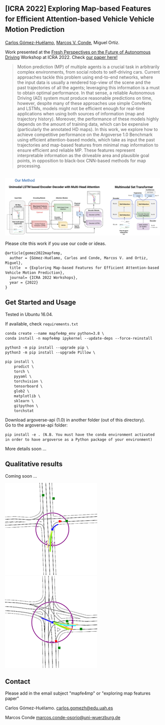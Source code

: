 # <span style="font-size:0.8em;">**[ICRA 2022] Exploring Map-based Features for Efficient Attention-based Vehicle Vehicle Motion Prediction**</span>

[Carlos Gómez-Huélamo](https://scholar.google.com/citations?view_op=list_works&hl=es&hl=es&user=OWwoG6EAAAAJ), [Marcos V. Conde](https://scholar.google.com/citations?user=NtB1kjYAAAAJ&hl=en), Miguel Ortiz. 

Work presented at the [Fresh  Perspectives  on  the  Future  of  Autonomous  Driving](https://www.icra2022av.org/) Workshop at ICRA 2022. Check [our paper here!](https://arxiv.org/abs/2205.13071)

>Motion prediction (MP) of multiple agents is a crucial task in arbitrarily complex environments, from social robots to self-driving cars. Current approaches tackle this problem using end-to-end networks, where the input data is usually a rendered top-view of the scene and the past trajectories of all the agents; leveraging this information is a must to obtain optimal performance. In that sense, a reliable Autonomous Driving (AD) system must produce reasonable predictions on time, however, despite many of these approaches use simple ConvNets and LSTMs, models might not be efficient enough for real-time applications when using both sources of information (map and trajectory history). Moreover, the performance of these models highly depends on the amount of training data, which can be expensive (particularly the annotated HD maps). In this work, we explore how to achieve competitive performance on the Argoverse 1.0 Benchmark using efficient attention-based models, which take as input the past trajectories and map-based features from minimal map information to ensure efficient and reliable MP. These features represent interpretable information as the driveable area and plausible goal points, in opposition to black-box CNN-based methods for map processing.

<br>

<img src="media/icra22-overview.png"/>


Please cite this work if you use our code or ideas.

```
@article{gomez2022mapfemp,
  author = {Gómez-Huélamo, Carlos and Conde, Marcos V. and Ortiz, Miguel},
  title  = {Exploring Map-based Features for Efficient Attention-based Vehicle Motion Prediction},
  journal= {ICRA 2022 Workshops},
  year = {2022}
}
```

## Get Started and Usage

Tested in Ubuntu 16.04.

If available, check `requirements.txt`

```
conda create --name mapfe4mp_env python=3.8 \
conda install -n mapfe4mp ipykernel --update-deps --force-reinstall
```
```
python3 -m pip install --upgrade pip \
python3 -m pip install --upgrade Pillow \
```
```
pip install \
    prodict \
    torch \
    pyyaml \
    torchvision \
    tensorboard \
    glob2 \
    matplotlib \
    sklearn \
    gitpython \
    torchstat
```
Download argoverse-api (1.0) in another folder (out of this directory). \
Go to the argoverse-api folder: 
```
pip install -e . (N.B. You must have the conda environment activated in order to have argoverse as a Python package of your environment)
```

More details soon ...

## Qualitative results
Coming soon ...

<img src="media/val_289_mm.png" width="300" height="300">
<img src="media/val_126_mm.png" width="300" height="300">


## Contact

Please add in the email subject "mapfe4mp" or "exploring map features paper"

Carlos Gómez-Huélamo. [carlos.gomezh@edu.uah.es](mailto:carlos.gomezh@edu.uah.es)

Marcos Conde [marcos.conde-osorio@uni-wuerzburg.de](mailto:marcos.conde-osorio@uni-wuerzburg.de)
